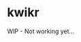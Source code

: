 
# kwikr
WIP - Not working yet...

<!--
A Static site generator based on Gulp and Nunjucks.
It's pre alpha, only use for testing purpose at own risk...
## Install
Make sure you have NodeJs installed.

```bash
npm install kwikr
```

```bash
bower install
```

```bash
gulp
```

That's it! kwikr is installed.

Run ```gulp watch``` to automatically build on every file change or ```gulp``` to rebuild the entire project. -->
